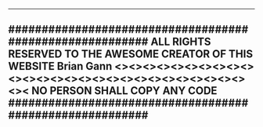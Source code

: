 ---------------------------------------------------------
#########################################################
ALL RIGHTS RESERVED TO THE AWESOME CREATOR OF THIS WEBSITE
Brian Gann
<><><><><><><><><><><><><><><><><><><><><><><><><><><><><
NO PERSON SHALL COPY ANY CODE
#########################################################
---------------------------------------------------------
